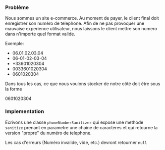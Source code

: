 ### Problème

Nous sommes un site e-commerce.
Au moment de payer, le client final doit enregistrer son numéro de telephone.
Afin de ne pas provoquer une mauvaise experience utilisateur, 
nous laissons le client mettre son numero dans n'importe quel format valide.

Exemple:

- 06.01.02.03.04
- 06-01-02-03-04
- +33601020304
- 0033601020304
- 0601020304

Dans tous les cas, ce que nous voulons stocker de notre côté doit être sous la forme

0601020304

### Implementation

Ecrivons une classe `phoneNumberSanitizer` qui expose une methode `sanitize` prenant en parametre une chaine
de caracteres et qui retourne la version "propre" du numéro de telephone.

Les cas d'erreurs (Numéro invalide, vide, etc.) devront retourner `null`
